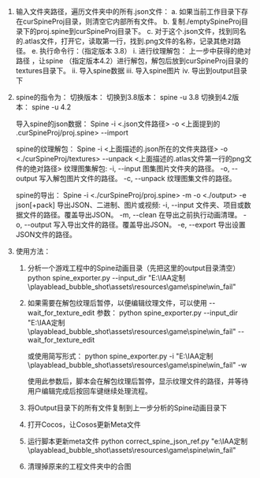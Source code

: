 1. 输入文件夹路径，遍历文件夹中的所有.json文件：
    a. 如果当前工作目录下存在curSpineProj目录，则清空它内部所有文件。
    b. 复制./emptySpineProj目录下的proj.spine到curSpineProj目录下。
    c. 对于这个.json文件，找到同名的.atlas文件，打开它，读取第一行，找到.png文件的名称，记录其绝对路径。
    e. 执行命令行：（指定版本 3.8）
        i. 进行纹理解包： 上一步中获得的绝对路径 ，让spine （指定版本4.2）进行解包，解包后放到curSpineProj目录的textures目录下。
        ii. 导入spine数据
        iii. 导入spine图片
        iv. 导出到output目录下

2. spine的指令为：
    切换版本：
        切换到3.8版本：
            spine -u 3.8
        切换到4.2版本：
            spine -u 4.2

    导入spine的json数据：
        Spine -i <.json文件路径> -o <上面提到的 .curSpineProj/proj.spine> --import
    
    spine的纹理解包：
        Spine -i <上面描述的.json所在的文件夹路径> -o <./curSpineProj/textures> --unpack <上面描述的.atlas文件第一行的png文件的绝对路径>
        纹理图集解包:
        -i, --input 图集图片文件夹的路径。
        -o, --output 写入解包图片文件的路径。
        -c, --unpack 纹理图集文件的路径。

    spine的导出：
        Spine -i <./curSpineProj/proj.spine> -m -o <./output> -e json[+pack]
        导出JSON、二进制、图片或视频:
        -i, --input   文件夹、项目或数据文件的路径。覆盖导出JSON。
        -m, --clean   在导出之前执行动画清理。
        -o, --output  写入导出文件的路径。覆盖导出JSON。
        -e, --export  导出设置JSON文件的路径。

3. 使用方法：
    1. 分析一个游戏工程中的Spine动画目录（先把这里的output目录清空）
        python spine_exporter.py --input_dir "E:\IAA定制\playablead_bubble_shot\assets\resources\game\spine\win_fail"
    
    2. 如果需要在解包纹理后暂停，以便编辑纹理文件，可以使用 --wait_for_texture_edit 参数：
        python spine_exporter.py --input_dir "E:\IAA定制\playablead_bubble_shot\assets\resources\game\spine\win_fail" --wait_for_texture_edit
        
        或使用简写形式：
        python spine_exporter.py -i "E:\IAA定制\playablead_bubble_shot\assets\resources\game\spine\win_fail" -w
        
        使用此参数后，脚本会在解包纹理后暂停，显示纹理文件的路径，并等待用户编辑完成后按回车键继续处理流程。
    
    3. 将Output目录下的所有文件复制到上一步分析的Spine动画目录下
    4. 打开Cocos，让Cosos更新Meta文件
    5. 运行脚本更新meta文件
        python correct_spine_json_ref.py "e:\IAA定制\playablead_bubble_shot\assets\resources\game\spine\win_fail"
    6. 清理掉原来的工程文件夹中的合图



